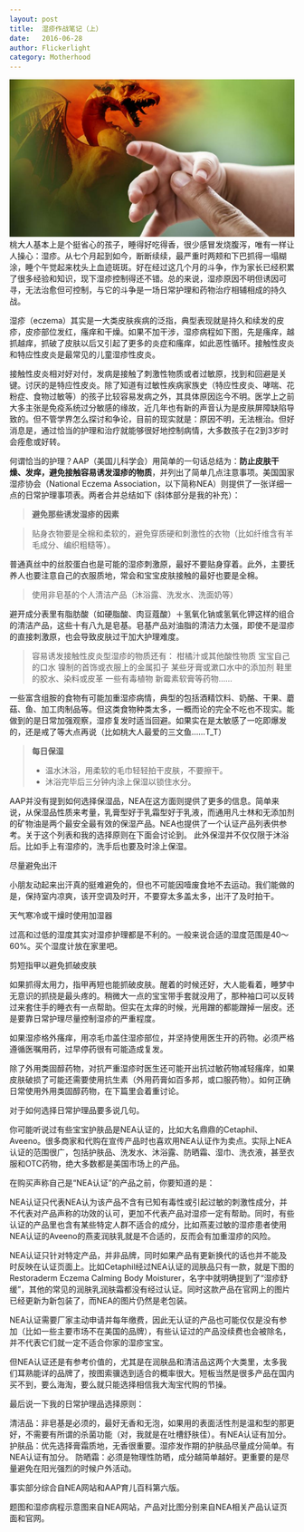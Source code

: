 ```yaml
---
layout: post
title:  湿疹作战笔记（上）
date:   2016-06-28
author: Flickerlight
category: Motherhood
---
```

<img src="/images/2016-06-28/woman-child-dragon.jpg">
桃大人基本上是个挺省心的孩子，睡得好吃得香，很少感冒发烧腹泻，唯有一样让人操心：湿疹。从七个月起到如今，断断续续，最严重时两颊和下巴抓得一塌糊涂，睡个午觉起来枕头上血迹斑斑。好在经过这几个月的斗争，作为家长已经积累了很多经验和知识，现下湿疹控制得还不错。总的来说，湿疹原因不明但诱因可寻，无法治愈但可控制，与它的斗争是一场日常护理和药物治疗相辅相成的持久战。

湿疹（eczema）其实是一大类皮肤疾病的泛指，典型表现就是持久和续发的皮疹，皮疹部位发红，瘙痒和干燥。如果不加干涉，湿疹病程如下图，先是瘙痒，越抓越痒，抓破了皮肤以后又引起了更多的炎症和瘙痒，如此恶性循环。接触性皮炎和特应性皮炎是最常见的儿童湿疹性皮炎。



接触性皮炎相对好对付，发病是接触了刺激性物质或者过敏原，找到和回避是关键。讨厌的是特应性皮炎。除了知道有过敏性疾病家族史（特应性皮炎、哮喘、花粉症、食物过敏等）的孩子比较容易发病之外，其具体原因迄今不明。医学上之前大多主张是免疫系统过分敏感的缘故，近几年也有新的声音认为是皮肤屏障缺陷导致的。但不管学界怎么探讨和争论，目前的现实就是：原因不明，无法根治。但好消息是，通过恰当的护理和治疗就能够很好地控制病情，大多数孩子在2到3岁时会痊愈或好转。


何谓恰当的护理？AAP（美国儿科学会）用简单的一句话总结为：**防止皮肤干燥、发痒，避免接触容易诱发湿疹的物质**，并列出了简单几点注意事项。美国国家湿疹协会（National Eczema Association，以下简称NEA）则提供了一张详细一点的日常护理事项表。两者合并总结如下 (斜体部分是我的补充）：

>**避免那些诱发湿疹的因素**

>贴身衣物要是全棉和柔软的，避免穿质硬和刺激性的衣物（比如纤维含有羊毛成分、编织粗糙等）。

普通真丝中的丝胶蛋白也是可能的湿疹刺激原，最好不要贴身穿着。此外，主要抚养人也要注意自己的衣服质地，常会和宝宝皮肤接触的最好也要是全棉。

>使用非皂基的个人清洁产品（沐浴露、洗发水、洗面奶等）

避开成分表里有脂肪酸（如硬脂酸、肉豆蔻酸）＋氢氧化钠或氢氧化钾这样的组合的清洁产品，这些十有八九是皂基。皂基产品对油脂的清洁力太强，即使不是湿疹的直接刺激原，也会导致皮肤过干加大护理难度。

>容易诱发接触性皮炎型湿疹的物质还有：
>  柑橘汁或其他酸性物质
>  宝宝自己的口水
>  镍制的首饰或衣服上的金属扣子
>  某些牙膏或漱口水中的添加剂
>  鞋里的胶水、染料或皮革
>  一些有毒植物
>  新霉素软膏等药物……

一些富含组胺的食物有可能加重湿疹病情，典型的包括酒精饮料、奶酪、干果、蘑菇、鱼、加工肉制品等。但这类食物种类太多，一概而论的完全不吃也不现实。能做到的是日常加强观察，湿疹复发时适当回避。如果实在是太敏感了一吃即爆发的，还是戒了等大点再说（比如桃大人最爱的三文鱼……T_T）

>**每日保湿**
>- 温水沐浴，用柔软的毛巾轻轻拍干皮肤，不要擦干。
>- 沐浴完毕后三分钟内涂上保湿以锁住水分。

AAP并没有提到如何选择保湿品，NEA在这方面则提供了更多的信息。简单来说，从保湿品性质来考量，乳膏型好于乳霜型好于乳液，而通用凡士林和无添加剂的矿物油是两个最安全最有效的保湿产品。NEA也提供了一个认证产品列表供参考。关于这个列表和我的选择原则在下面会讨论到。
此外保湿并不仅仅限于沐浴后。比如手上有湿疹的，洗手后也要及时涂上保湿。

尽量避免出汗

小朋友动起来出汗真的挺难避免的，但也不可能因噎废食地不去运动。我们能做的是，保持室内凉爽，该开空调及时开，不要穿太多盖太多，出汗了及时拍干。

天气寒冷或干燥时使用加湿器

过高和过低的湿度其实对湿疹护理都是不利的。一般来说合适的湿度范围是40～60%。买个湿度计放在家里吧。

剪短指甲以避免抓破皮肤

如果抓得太用力，指甲再短也能抓破皮肤。醒着的时候还好，大人能看着，睡梦中无意识的抓挠是最头疼的。稍微大一点的宝宝带手套就没用了，那种袖口可以反转过来套住手的睡衣有一点帮助。但实在太痒的时候，光用蹭的都能蹭掉一层皮。还是要靠日常护理尽量控制湿疹的严重程度。

如果湿疹格外瘙痒，用凉毛巾盖住湿疹部位，并坚持使用医生开的药物。必须严格遵循医嘱用药，过早停药很有可能造成复发。

除了外用类固醇药物，对抗严重湿疹时医生还可能开出抗过敏药物减轻瘙痒，如果皮肤破损了可能还需要使用抗生素（外用药膏如百多邦，或口服药物）。如何正确日常使用外用类固醇药物，在下篇里会着重讨论。

对于如何选择日常护理品要多说几句。

你可能听说过有些宝宝护肤品是NEA认证的，比如大名鼎鼎的Cetaphil、Aveeno。很多商家和代购在宣传产品时也喜欢用NEA认证作为卖点。实际上NEA认证的范围很广，包括护肤品、洗发水、沐浴露、防晒霜、湿巾、洗衣液，甚至衣服和OTC药物，绝大多数都是美国市场上的产品。

在购买声称自己是“NEA认证”的产品之前，你要知道的是：

NEA认证只代表NEA认为该产品不含有已知有毒性或引起过敏的刺激性成分，并不代表对产品声称的功效的认可，更加不代表产品对湿疹一定有帮助。同时，有些认证的产品里也含有某些特定人群不适合的成分，比如燕麦过敏的湿疹患者使用NEA认证的Aveeno的燕麦润肤乳就是不合适的，反而会有加重湿疹的风险。

NEA认证只针对特定产品，并非品牌，同时如果产品有更新换代的话也并不能及时反映在认证页面上。比如Cetaphil经过NEA认证的润肤品只有一款，就是下图的 Restoraderm Eczema Calming Body Moisturer，名字中就明确提到了“湿疹舒缓”，其他的常见的润肤乳润肤霜都没有经过认证。同时这款产品在官网上的图片已经更新为新包装了，而NEA的图片仍然是老包装。



NEA认证需要厂家主动申请并每年缴费，因此无认证的产品也可能仅仅是没有参加（比如一些主要市场不在美国的品牌），有些认证过的产品没续费也会被除名，并不代表它们就一定不适合你家的湿疹宝宝。

但NEA认证还是有参考价值的，尤其是在润肤品和清洁品这两个大类里，太多我们耳熟能详的品牌了，按图索骥选到适合的概率很大。短板当然是很多产品在国内买不到，要么海淘，要么就只能选择相信我大淘宝代购的节操。

最后说一下我的日常护理品选择原则：

清洁品：非皂基是必须的，最好无香和无泡，如果用的表面活性剂是温和型的那更好，不需要有所谓的杀菌功能（对，我就是在吐槽舒肤佳）。有NEA认证有加分。
护肤品：优先选择膏霜质地，无香很重要。湿疹发作期的护肤品尽量成分简单。有NEA认证有加分。
防晒霜：必须是物理性防晒，成分越简单越好。更重要的是尽量避免在阳光强烈的时候户外活动。

事实部分综合自NEA网站和AAP育儿百科第六版。

题图和湿疹病程示意图来自NEA网站，产品对比图分别来自NEA相关产品认证页面和官网。